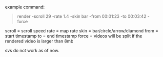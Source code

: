 example command:
>render -scroll 29 -rate 1.4 -skin bar -from 00:01:23 -to 00:03:42 -force 

scroll = scroll speed
rate  = map rate
skin  = bar/circle/arrow/diamond
from  = start timestamp
to    = end timestamp
force = videos will be split if the rendered video is larger than 8mb

svs do not work as of now.

